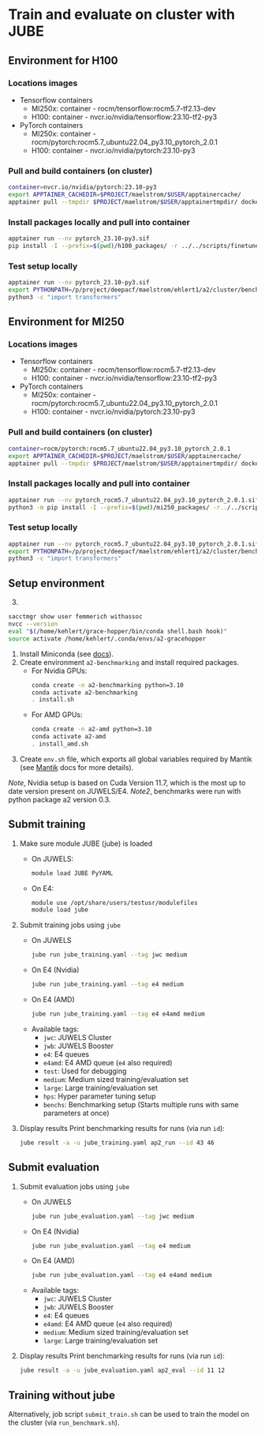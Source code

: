 # Train and evaluate on cluster with JUBE


## Environment for H100
### Locations images
- Tensorflow containers
    - MI250x: container - rocm/tensorflow:rocm5.7-tf2.13-dev
    - H100: container - nvcr.io/nvidia/tensorflow:23.10-tf2-py3
- PyTorch containers
    - MI250x: container - rocm/pytorch:rocm5.7_ubuntu22.04_py3.10_pytorch_2.0.1
    - H100: container - nvcr.io/nvidia/pytorch:23.10-py3
### Pull and build containers (on cluster)
```bash
container=nvcr.io/nvidia/pytorch:23.10-py3
export APPTAINER_CACHEDIR=$PROJECT/maelstrom/$USER/apptainercache/
apptainer pull --tmpdir $PROJECT/maelstrom/$USER/apptainertmpdir/ docker://${container}
```
### Install packages locally and pull into container
```bash
apptainer run --nv pytorch_23.10-py3.sif
pip install -I --prefix=$(pwd)/h100_packages/ -r ../../scripts/finetune_deberta/mlflow_projects/deberta_rain_classifier/requirements.txt
```
### Test setup locally 
```bash
apptainer run --nv pytorch_23.10-py3.sif
export PYTHONPATH=/p/project/deepacf/maelstrom/ehlert1/a2/cluster/benchmarks3.7/h100_packages/local/lib/python3.10/dist-packages:$PYTHONPATH
python3 -c "import transformers"
```

## Environment for MI250
### Locations images
- Tensorflow containers
    - MI250x: container - rocm/tensorflow:rocm5.7-tf2.13-dev
    - H100: container - nvcr.io/nvidia/tensorflow:23.10-tf2-py3
- PyTorch containers
    - MI250x: container - rocm/pytorch:rocm5.7_ubuntu22.04_py3.10_pytorch_2.0.1
    - H100: container - nvcr.io/nvidia/pytorch:23.10-py3
### Pull and build containers (on cluster)
```bash
container=rocm/pytorch:rocm5.7_ubuntu22.04_py3.10_pytorch_2.0.1
export APPTAINER_CACHEDIR=$PROJECT/maelstrom/$USER/apptainercache/
apptainer pull --tmpdir $PROJECT/maelstrom/$USER/apptainertmpdir/ docker://${container}
```
### Install packages locally and pull into container
```bash
apptainer run --nv pytorch_rocm5.7_ubuntu22.04_py3.10_pytorch_2.0.1.sif
python3 -m pip install -I --prefix=$(pwd)/mi250_packages/ -r../../scripts/finetune_deberta/mlflow_projects/deberta_rain_classifier/requirements_rocm.txt
```
### Test setup locally 
```bash
apptainer run --nv pytorch_rocm5.7_ubuntu22.04_py3.10_pytorch_2.0.1.sif
export PYTHONPATH=/p/project/deepacf/maelstrom/ehlert1/a2/cluster/benchmarks3.7/mi250_packages/local/lib/python3.10/dist-packages:$PYTHONPATH
python3 -c "import transformers"
```


## Setup environment
3. 
```bash
sacctmgr show user femmerich withassoc
nvcc --version
eval "$(/home/kehlert/grace-hopper/bin/conda shell.bash hook)"
source activate /home/kehlert/.conda/envs/a2-gracehopper
```

1. Install Miniconda (see [docs](https://docs.conda.io/projects/conda/en/latest/user-guide/install/linux.html)).
2. Create environment `a2-benchmarking` and install required packages.
    * For Nvidia GPUs:
        ```bash
        conda create -n a2-benchmarking python=3.10
        conda activate a2-benchmarking
        . install.sh
        ```
    * For AMD GPUs:
        ```bash
        conda create -n a2-amd python=3.10
        conda activate a2-amd
        . install_amd.sh
        ```
3. Create `env.sh` file, which exports all global variables required by Mantik (see [Mantik](https://cloud.mantik.ai/) docs for more details).

*Note*, Nvidia setup is based on Cuda Version 11.7, which is the most up to date version present on JUWELS/E4.
*Note2*, benchmarks were run with python package a2 version 0.3.

## Submit training
1. Make sure module JUBE (jube) is loaded

    * On JUWELS:
        ```bash
        module load JUBE PyYAML
        ```
    * On E4:
        ```bash
        module use /opt/share/users/testusr/modulefiles
        module load jube
        ```
2. Submit training jobs using `jube`
    * On JUWELS
        ```bash
        jube run jube_training.yaml --tag jwc medium
        ```
    * On E4 (Nvidia)
        ```bash
        jube run jube_training.yaml --tag e4 medium
        ```
    * On E4 (AMD)
        ```bash
        jube run jube_training.yaml --tag e4 e4amd medium
        ```
    * Available tags:
        * `jwc`: JUWELS Cluster
        * `jwb`: JUWELS Booster
        * `e4`: E4 queues
        * `e4amd`: E4 AMD queue (`e4` also required)
        * `test`: Used for debugging
        * `medium`: Medium sized training/evaluation set
        * `large`: Large training/evaluation set
        * `hps`: Hyper parameter tuning setup
        * `benchs`: Benchmarking setup (Starts multiple runs with same parameters at once)

3. Display results
    Print benchmarking results for runs (via run `id`):
    ```bash
    jube result -a -u jube_training.yaml ap2_run --id 43 46
    ```
## Submit evaluation
1. Submit evaluation jobs using `jube`
    * On JUWELS
        ```bash
        jube run jube_evaluation.yaml --tag jwc medium
        ```
    * On E4 (Nvidia)
        ```bash
        jube run jube_evaluation.yaml --tag e4 medium
        ```
    * On E4 (AMD)
        ```bash
        jube run jube_evaluation.yaml --tag e4 e4amd medium
        ```
    * Available tags:
        * `jwc`: JUWELS Cluster
        * `jwb`: JUWELS Booster
        * `e4`: E4 queues
        * `e4amd`: E4 AMD queue (`e4` also required)
        * `medium`: Medium sized training/evaluation set
        * `large`: Large training/evaluation set

2. Display results
    Print benchmarking results for runs (via run `id`):
    ```bash
    jube result -a -u jube_evaluation.yaml ap2_eval --id 11 12
    ```

## Training without jube
Alternatively, job script `submit_train.sh` can be used to train the model on the cluster (via `run_benchmark.sh`).